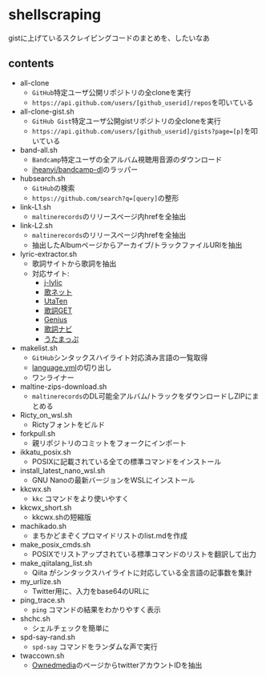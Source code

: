 # shellscraping

gistに上げているスクレイピングコードのまとめを、したいなあ

## contents

- all-clone
  - `GitHub`特定ユーザ公開リポジトリの全cloneを実行
  - `https://api.github.com/users/[github_userid]/repos`を叩いている
- all-clone-gist.sh
  - `GitHub Gist`特定ユーザ公開gistリポジトリの全cloneを実行
  - `https://api.github.com/users/[github_userid]/gists?page=[p]`を叩いている
- band-all.sh
  - `Bandcamp`特定ユーザの全アルバム視聴用音源のダウンロード
  - [iheanyi/bandcamp-dl](https://github.com/iheanyi/bandcamp-dl)のラッパー
- hubsearch.sh
  - `GitHub`の検索
  - `https://github.com/search?q=[query]`の整形
- link-L1.sh
  - `maltinerecords`のリリースページ内hrefを全抽出
- link-L2.sh
  - `maltinerecords`のリリースページ内hrefを全抽出
  - 抽出したAlbumページからアーカイブ/トラックファイルURIを抽出
- lyric-extractor.sh
  - 歌詞サイトから歌詞を抽出
  - 対応サイト:
    - [j-lylic](http://j-lyric.net/)
    - [歌ネット](https://www.uta-net.com/)
    - [UtaTen](https://utaten.com/)
    - [歌詞GET](http://www.kget.jp/)
    - [Genius](https://genius.com/)
    - [歌詞ナビ](https://kashinavi.com/)
    - [うたまっぷ](https://www.utamap.com/)
- makelist.sh
  - `GitHub`シンタックスハイライト対応済み言語の一覧取得
  - [language.yml](https://raw.githubusercontent.com/github/linguist/master/lib/linguist/languages.yml)の切り出し
  - ワンライナー
- maltine-zips-download.sh
  - `maltinerecords`のDL可能全アルバム/トラックをダウンロードしZIPにまとめる
- Ricty_on_wsl.sh
  - Rictyフォントをビルド
- forkpull.sh
  - 親リポジトリのコミットをフォークにインポート
- ikkatu_posix.sh
  - POSIXに記載されている全ての標準コマンドをインストール
- install_latest_nano_wsl.sh
  - GNU Nanoの最新バージョンをWSLにインストール
- kkcwx.sh
  - `kkc` コマンドをより使いやすく
- kkcwx_short.sh
  - kkcwx.shの短縮版
- machikado.sh
  - まちかどまぞくプロマイドリストのlist.mdを作成
- make_posix_cmds.sh
  - POSIXでリストアップされている標準コマンドのリストを翻訳して出力
- make_qiitalang_list.sh
  - Qiita がシンタックスハイライトに対応している全言語の記事数を集計
- my_urlize.sh
  - Twitter用に、入力をbase64のURLに
- ping_trace.sh
  - `ping` コマンドの結果をわかりやすく表示
- shchc.sh
  - シェルチェックを簡単に
- spd-say-rand.sh
  - `spd-say` コマンドをランダムな声で実行
- twaccown.sh
  - [Ownedmedia](https://ownedmedia-library.com/)のページからtwitterアカウントIDを抽出
